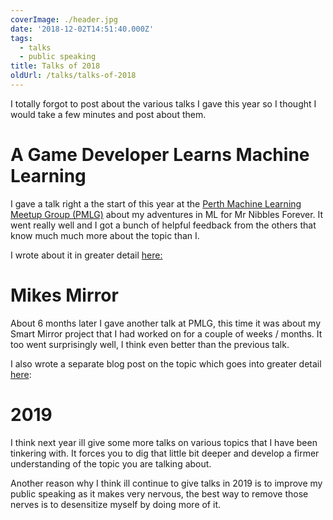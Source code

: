 ```yaml
---
coverImage: ./header.jpg
date: '2018-12-02T14:51:40.000Z'
tags:
  - talks
  - public speaking
title: Talks of 2018
oldUrl: /talks/talks-of-2018
---
```


I totally forgot to post about the various talks I gave this year so I thought I would take a few minutes and post about them.

<!-- more -->

# A Game Developer Learns Machine Learning

I gave a talk right a the start of this year at the [Perth Machine Learning Meetup Group (PMLG)](https://www.meetup.com/Perth-Machine-Learning-Group/) about my adventures in ML for Mr Nibbles Forever. It went really well and I got a bunch of helpful feedback from the others that know much much more about the topic than I.

I wrote about it in greater detail [here:](talks/a-game-developer-learns-machine-leaning-then-talks-about-it/)

# Mikes Mirror

About 6 months later I gave another talk at PMLG, this time it was about my Smart Mirror project that I had worked on for a couple of weeks / months. It too went surprisingly well, I think even better than the previous talk.

I also wrote a separate blog post on the topic which goes into greater detail [here](/talks/mikes-mirror-the-talk/):

# 2019

I think next year ill give some more talks on various topics that I have been tinkering with. It forces you to dig that little bit deeper and develop a firmer understanding of the topic you are talking about.

Another reason why I think ill continue to give talks in 2019 is to improve my public speaking as it makes very nervous, the best way to remove those nerves is to desensitize myself by doing more of it.
